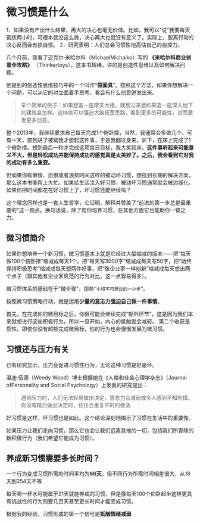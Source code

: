 # 微习惯是什么

1．如果没有产出什么结果，再大的决心也毫无价值。比如，我可以“说”我要每天锻炼两小时，可根本就没这么做，决心再大也就没有意义了。实际上，脱离行动的决心反而会有损自信。
2．研究表明：人们总会习惯性地高估自己的自控力。

几个月前，我看了迈克尔·米哈尔科（MichaelMichalko）写的 **《米哈尔科商业创意全攻略》** （Thinkertoys），这本书超棒，讲的是创造性思维以及如何解决问题。

他提到的创造性思维技巧中的一个叫作“**假面具**”。按照这个方法，如果你想解决一个问题，可以从它的对立面着手思考，看会有什么创意迸发出来。

> 举个简单的例子：如果想盖一座摩天大楼，就反过来想如果造一座深入地下的建筑会怎样。这样做可以强迫大脑拓宽思路，看到更多的可能性，进而激发更多创意。

整个2013年，我继续要求自己每天完成1个俯卧撑，当然，我通常会多做几个。可有一天，直到进了被窝我才想起这件事，于是我翻过身来，趴下，在床上完成了1个俯卧撑。想到最后一秒才完成这项每日目标，我大笑起来。**这件事听起来可能意义不大，但是轻松成功并能保持成功的感觉真是太美妙了。之后，我会看到它对我的成功有多么重要。**

但如果你有懒惰、恐惧或者浪费时间这样的被动坏习惯，想找到长期的解决方案，那么这本书能帮上大忙。如果给生活注入好习惯，被动坏习惯通常就会被边缘化。如果你把时间都花在好习惯上了，坏习惯还能继续吗？

这个理念同样也是一套人生哲学，它证明、解释并赞美了“前进的第一步总是最重要的”这一观点。换句话说，除了帮你培养习惯，在其他方面它也能助你一臂之力。

## 微习惯简介
如果你想培养一个新习惯，微习惯基本上就是它经过大幅缩减的版本——把“每天做100个俯卧撑”缩减成每天1个，把“每天写3000字”缩减成每天写50字，把“始终保持积极思考”缩减成每天想两件好事，把“像企业家一样创新”缩减成每天想出两个点子（跟其他有企业家风范的行为对比，这一点容易得多）。

微习惯体系的基础在于“微步骤”，那些“`小得不可思议的一小步`”。

按照微习惯策略行动，就是运用**少量的意志力强迫自己做一件事情**。

首先，在完成你的微目标之后，你很可能会继续完成“额外环节”，这是因为我们本来就想进行这些积极行为，所以一旦开始，内心的抵触就会减轻。
第二个收获是惯性。即使你没有超额完成微目标，你的行为也会慢慢发展为微习惯。

## 习惯还与压力有关

已有研究显示，压力会促进习惯性行为，无论这种习惯是好是坏。

温迪·伍德（Wendy Wood）博士根据她在《人格和社会心理学杂志》（Journal ofPersonality and Social Psychology）上发表的研究提出：

> 遇到压力时，人们无法轻易做出决定，意志力会减弱或令人感到不知所措。你没有精力做出决定时，往往会重复平时的做法

好习惯是这样，坏习惯也是如此。这个结论深刻地揭示了习惯在生活中的重要性。

如果压力让我们走向习惯，那么它也会让我们远离其他的一切，包括我们所青睐的新积极行为（我们希望它能成为习惯）。

## 养成新习惯需要多长时间？

一个行为变成习惯所需的时间平均为**66天**，但不同行为所需时间相差很大，从18天到254天不等

每天喝一杯水可能属于21天就能养成的习惯，但是像每天100个仰卧起坐这样更具有挑战性的行为则要几百天甚至更长时间才能变成习惯。

根据我的经验，习惯形成的第一个信号是**抵触情绪减弱**

